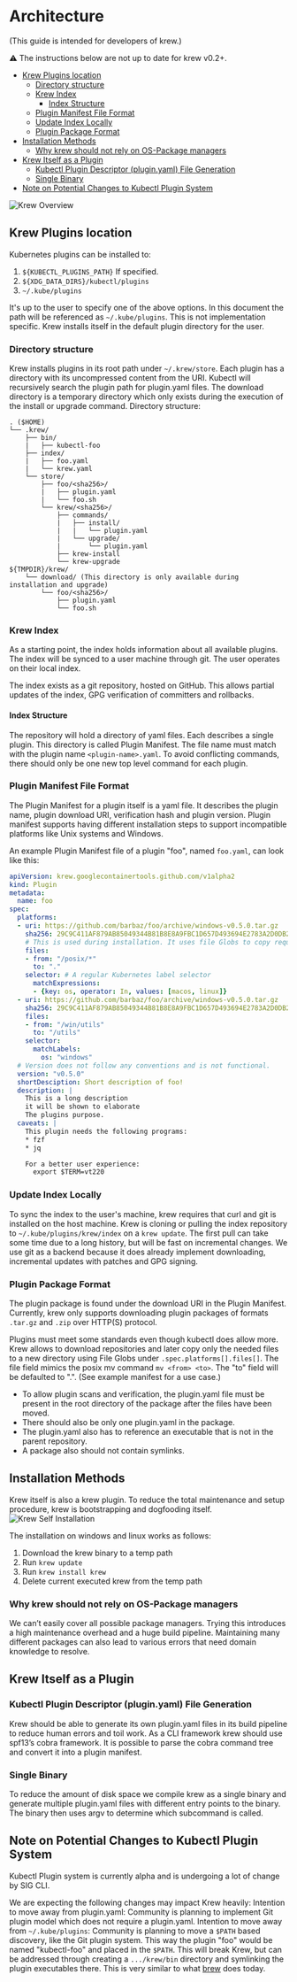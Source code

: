 # Architecture

(This guide is intended for developers of krew.)

:warning: The instructions below are not up to date for krew v0.2+.

<!-- TOC depthFrom:2 -->

- [Krew Plugins location](#krew-plugins-location)
    - [Directory structure](#directory-structure)
    - [Krew Index](#krew-index)
        - [Index Structure](#index-structure)
    - [Plugin Manifest File Format](#plugin-manifest-file-format)
    - [Update Index Locally](#update-index-locally)
    - [Plugin Package Format](#plugin-package-format)
- [Installation Methods](#installation-methods)
    - [Why krew should not rely on OS-Package managers](#why-krew-should-not-rely-on-os-package-managers)
- [Krew Itself as a Plugin](#krew-itself-as-a-plugin)
    - [Kubectl Plugin Descriptor (plugin.yaml) File Generation](#kubectl-plugin-descriptor-pluginyaml-file-generation)
    - [Single Binary](#single-binary)
- [Note on Potential Changes to Kubectl Plugin System](#note-on-potential-changes-to-kubectl-plugin-system)

<!-- /TOC -->

![Krew Overview](src/krew_general.svg)

## Krew Plugins location

Kubernetes plugins can be installed to:

1. `${KUBECTL_PLUGINS_PATH}` If specified.
2. `${XDG_DATA_DIRS}/kubectl/plugins`
3. `~/.kube/plugins`

It's up to the user to specify one of the above options. In this document the
path will be referenced as `~/.kube/plugins`. This is not implementation
specific. Krew installs itself in the default plugin directory for the user.

### Directory structure

Krew installs plugins in its root path under `~/.krew/store`. Each
plugin has a directory with its uncompressed content from the URI.
Kubectl will recursively search the plugin path for plugin.yaml files. The
download directory is a temporary directory which only exists during the
execution of the install or upgrade command. Directory structure:

```text
. ($HOME)
└── .krew/
    ├── bin/
    |   ├── kubectl-foo
    ├── index/
    |   ├── foo.yaml
    |   └── krew.yaml
    └── store/
        ├── foo/<sha256>/
        |   ├── plugin.yaml
        |   └── foo.sh
        └── krew/<sha256>/
            ├── commands/
            |   ├── install/
            |   |   └── plugin.yaml
            |   └── upgrade/
            |       └── plugin.yaml
            ├── krew-install
            └── krew-upgrade
${TMPDIR}/krew/
    └── download/ (This directory is only available during installation and upgrade)
        └── foo/<sha256>/
            ├── plugin.yaml
            └── foo.sh
```

### Krew Index

As a starting point, the index holds information about all available plugins.
The index will be synced to a user machine through git. The user operates on
their local index.

The index exists as a git repository, hosted on GitHub. This allows partial
updates of the index, GPG verification of committers and rollbacks.

#### Index Structure

The repository will hold a directory of yaml files. Each describes a single
plugin. This directory is called Plugin Manifest. The file name must match with
the plugin name `<plugin-name>.yaml`. To avoid conflicting commands, there
should only be one new top level command for each plugin.

### Plugin Manifest File Format

The Plugin Manifest for a plugin itself is a yaml file. It describes the plugin
name, plugin download URI, verification hash and plugin version. Plugin manifest
supports having different installation steps to support incompatible platforms
like Unix systems and Windows.

An example Plugin Manifest file of a plugin "foo", named `foo.yaml`, can look like this:

```yaml
apiVersion: krew.googlecontainertools.github.com/v1alpha2
kind: Plugin
metadata:
  name: foo
spec:
  platforms:
  - uri: https://github.com/barbaz/foo/archive/windows-v0.5.0.tar.gz
    sha256: 29C9C411AF879AB85049344B81B8E8A9FBC1D657D493694E2783A2D0DB240775
    # This is used during installation. It uses file Globs to copy required files.
    files:
    - from: "/posix/*"
      to: "."
    selector: # A regular Kubernetes label selector
      matchExpressions:
      - {key: os, operator: In, values: [macos, linux]} 
  - uri: https://github.com/barbaz/foo/archive/windows-v0.5.0.tar.gz
    sha256: 29C9C411AF879AB85049344B81B8E8A9FBC1D657D493694E2783A2D0DB240775
    files: 
    - from: "/win/utils"
      to: "/utils"
    selector:
      matchLabels:
        os: "windows"
  # Version does not follow any conventions and is not functional.
  version: "v0.5.0"
  shortDesciption: Short description of foo!
  description: |
    This is a long description
    it will be shown to elaborate
    The plugins purpose.
  caveats: |
    This plugin needs the following programs:
    * fzf
    * jq

    For a better user experience:
      export $TERM=vt220
```

### Update Index Locally

To sync the index to the user's machine, krew requires that curl and git is installed on the
host machine. Krew is cloning or pulling the index repository to
`~/.kube/plugins/krew/index` on a `krew update`. The first pull can take some
time due to a long history, but will be fast on incremental changes. We use git
as a backend because it does already implement downloading, incremental updates
with patches and GPG signing.

### Plugin Package Format

The plugin package is found under the download URI in the Plugin Manifest.
Currently, krew only supports downloading plugin packages of formats
`.tar.gz` and `.zip` over HTTP(S) protocol.

Plugins must meet some standards even though kubectl does allow more. Krew
allows to download repositories and later copy only the needed files to a new
directory using File Globs under `.spec.platforms[].files[]`. The file field
mimics the posix mv command `mv <from> <to>`. The "to" field will be defaulted
to ".". (See example manifest for a use case.)

* To allow plugin scans and verification, the plugin.yaml file must be present in
  the root directory of the package after the files have been moved.
* There should also be only one plugin.yaml in the package.
* The plugin.yaml also has to reference an executable that is not in the parent
  repository.
* A package also should not contain symlinks.

## Installation Methods

Krew itself is also a krew plugin. To reduce the total maintenance and setup
procedure, krew is bootstrapping and dogfooding itself.
![Krew Self Installation](src/krew_installation.svg)

The installation on windows and linux works as follows:

1. Download the krew binary to a temp path
2. Run `krew update`
3. Run `krew install krew`
4. Delete current executed krew from the temp path

### Why krew should not rely on OS-Package managers

We can’t easily cover all possible package managers. Trying this introduces a
high maintenance overhead and a huge build pipeline. Maintaining many different
packages can also lead to various errors that need domain knowledge to resolve.

## Krew Itself as a Plugin

### Kubectl Plugin Descriptor (plugin.yaml) File Generation

Krew should be able to generate its own plugin.yaml files in its build pipeline
to reduce human errors and toil work. As a CLI framework krew should use spf13’s
cobra framework. It is possible to parse the cobra command tree and convert it
into a plugin manifest.

### Single Binary

To reduce the amount of disk space we compile krew as a single binary and
generate multiple plugin.yaml files with different entry points to the binary.
The binary then uses argv to determine which subcommand is called.

## Note on Potential Changes to Kubectl Plugin System

Kubectl Plugin system is currently alpha and is undergoing a lot of change by
SIG CLI.

We are expecting the following changes may impact Krew heavily: Intention to
move away from plugin.yaml: Community is planning to implement Git plugin model
which does not require a plugin.yaml. Intention to move away from
`~/.kube/plugins`: Community is planning to move a `$PATH` based discovery, like
the Git plugin system. This way the plugin "foo" would be named "kubectl-foo"
and placed in the `$PATH`. This will break Krew, but can be addressed through
creating a `.../krew/bin` directory and symlinking the plugin executables there.
This is very similar to what [brew](https://brew.sh/) does today.
